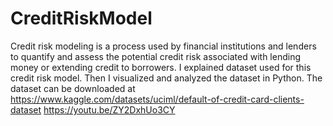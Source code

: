 # CreditRiskModel
Credit risk modeling is a process used by financial institutions and lenders to quantify and assess the potential credit risk associated with lending money or extending credit to borrowers. I explained dataset used for this credit risk model. Then I visualized and analyzed the dataset in Python. The dataset can be downloaded at https://www.kaggle.com/datasets/uciml/default-of-credit-card-clients-dataset https://youtu.be/ZY2DxhUo3CY
